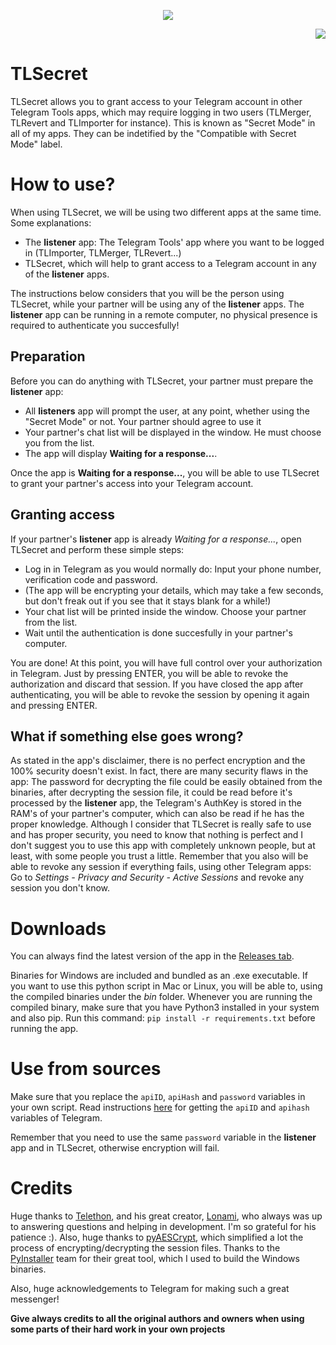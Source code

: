<p align="center">
  <img src="https://github.com/TelegramTools/TLSecret/raw/master/images/Intro.png">
 </p>
<p align="right">
  <img src="https://github.com/TelegramTools/TLSecret/raw/master/images/SecretModeCompatible.png">
 </p>

# TLSecret

TLSecret allows you to grant access to your Telegram account in other Telegram Tools apps, which may require logging in two users (TLMerger, TLRevert and TLImporter for instance).
This is known as "Secret Mode" in all of my apps. 
They can be indetified by the "Compatible with Secret Mode" label.

# How to use?

When using TLSecret, we will be using two different apps at the same time. Some explanations:

- The **listener** app: The Telegram Tools' app where you want to be logged in (TLImporter, TLMerger, TLRevert...)
- TLSecret, which will help to grant access to a Telegram account in any of the **listener** apps.

The instructions below considers that you will be the person using TLSecret, while your partner will be using any of the **listener** apps.
The **listener** app can be running in a remote computer, no physical presence is required to authenticate you succesfully!

## Preparation

Before you can do anything with TLSecret, your partner must prepare the **listener** app:

- All **listeners** app will prompt the user, at any point, whether using the "Secret Mode" or not. Your partner should agree to use it
- Your partner's chat list will be displayed in the window. He must choose you from the list.
- The app will display **Waiting for a response...**.

Once the app is **Waiting for a response...**, you will be able to use TLSecret to grant your partner's access into your Telegram account.

## Granting access

If your partner's **listener** app is already *Waiting for a response...*, open TLSecret and perform these simple steps:

- Log in in Telegram as you would normally do: Input your phone number, verification code and password.
- (The app will be encrypting your details, which may take a few seconds, but don't freak out if you see that it stays blank for a while!)
- Your chat list will be printed inside the window. Choose your partner from the list.
- Wait until the authentication is done succesfully in your partner's computer.

You are done!
At this point, you will have full control over your authorization in Telegram. Just by pressing ENTER, you will be able to revoke the authorization and discard that session.
If you have closed the app after authenticating, you will be able to revoke the session by opening it again and pressing ENTER.

## What if something else goes wrong?

As stated in the app's disclaimer, there is no perfect encryption and the 100% security doesn't exist. In fact, there are many security flaws in the app: The password for decrypting the file could be easily obtained from the binaries, after decrypting the session file, it could be read before it's processed by the **listener** app, the Telegram's AuthKey is stored in the RAM's of your partner's computer, which can also be read if he has the proper knowledge. Although I consider that TLSecret is really safe to use and has proper security, you need to know that nothing is perfect and I don't suggest you to use this app with completely unknown people, but at least, with some people you trust a little.
Remember that you also will be able to revoke any session if everything fails, using other Telegram apps: Go to *Settings - Privacy and Security - Active Sessions* and revoke any session you don't know.

# Downloads

You can always find the latest version of the app in the [Releases tab](https://github.com/TelegramTools/TLSecret/releases).

Binaries for Windows are included and bundled as an .exe executable. If you want to use this python script in Mac or Linux, you will be able to, using the compiled binaries under the *bin* folder. Whenever you are running the compiled binary, make sure that you have Python3 installed in your system and also pip. Run this command: `pip install -r requirements.txt` before running the app.

# Use from sources

Make sure that you replace the `apiID`, `apiHash` and `password` variables in your own script. Read instructions [here](https://core.telegram.org/api/obtaining_api_id) for getting the `apiID` and `apihash` variables of Telegram.

Remember that you need to use the same `password` variable in the **listener** app and in TLSecret, otherwise encryption will fail.

# Credits

Huge thanks to [Telethon](https://github.com/LonamiWebs/Telethon), and his great creator, [Lonami](https://github.com/Lonami), who always was up to answering questions and helping in development. I'm so grateful for his patience :).
Also, huge thanks to [pyAESCrypt](https://github.com/marcobellaccini/pyAesCrypt), which simplified a lot the process of encrypting/decrypting the session files.
Thanks to the [PyInstaller](https://www.pyinstaller.org/) team for their great tool, which I used to build the Windows binaries.

Also, huge acknowledgements to Telegram for making such a great messenger!

**Give always credits to all the original authors and owners when using some parts of their hard work in your own projects**
